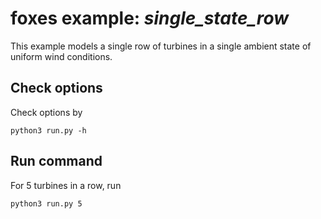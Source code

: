 # foxes example: _single\_state\_row_

This example models a single row of turbines in a single ambient state of uniform wind conditions.

## Check options
Check options by
```
python3 run.py -h
```

## Run command
For 5 turbines in a row, run
```
python3 run.py 5
```
